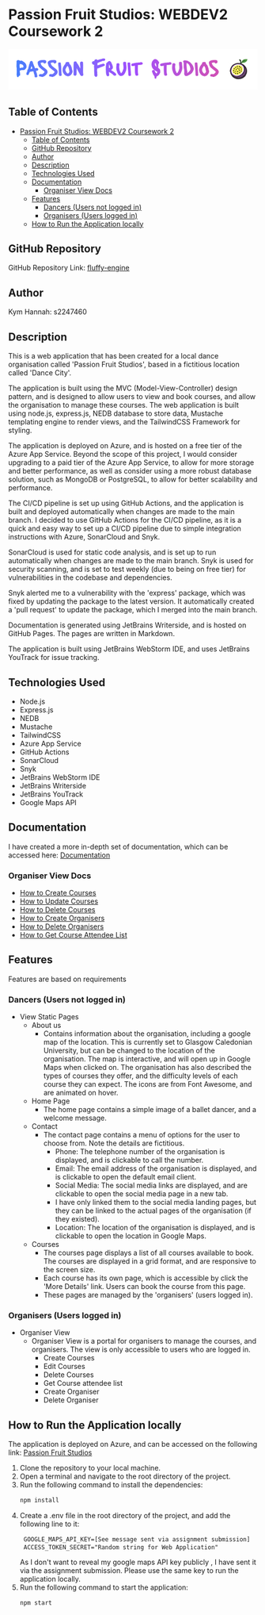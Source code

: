 # Passion Fruit Studios: WEBDEV2 Coursework 2
![Logo of dance organisation](docs/images/PassionFruitLogo.png "Passion Fruit Studios Logo")


## Table of Contents
<!-- TOC -->
* [Passion Fruit Studios: WEBDEV2 Coursework 2](#passion-fruit-studios-webdev2-coursework-2)
  * [Table of Contents](#table-of-contents)
  * [GitHub Repository](#github-repository)
  * [Author](#author)
  * [Description](#description)
  * [Technologies Used](#technologies-used)
  * [Documentation](#documentation)
    * [Organiser View Docs](#organiser-view-docs)
  * [Features](#features)
    * [Dancers (Users not logged in)](#dancers-users-not-logged-in)
    * [Organisers (Users logged in)](#organisers-users-logged-in)
  * [How to Run the Application locally](#how-to-run-the-application-locally)
<!-- TOC -->

## GitHub Repository
GitHub Repository Link: [fluffy-engine](https://github.com/Kym-e/fluffy-engine)


## Author
Kym Hannah: s2247460


## Description
This is a web application that has been created for a local dance organisation called 'Passion Fruit Studios', 
based in a fictitious location called 'Dance City'.

The application is built using the MVC (Model-View-Controller) design pattern, and is designed to allow users to 
view and book courses, and allow the organisation to manage these courses.  The web application is built using node.js, 
express.js, NEDB database to store data, Mustache templating engine to render views, and the TailwindCSS Framework for styling.

The application is deployed on Azure, and is hosted on a free tier of the Azure App Service.  Beyond the scope of this project,
I would consider upgrading to a paid tier of the Azure App Service, to allow for more storage and better performance, as well as consider
using a more robust database solution, such as MongoDB or PostgreSQL, to allow for better scalability and performance.

The CI/CD pipeline is set up using GitHub Actions, and the application is built and deployed automatically when 
changes are made to the main branch.  I decided to use GitHub Actions for the CI/CD pipeline, as it is a quick and easy 
way to set up a CI/CD pipeline due to simple integration instructions with Azure, SonarCloud and Snyk.

SonarCloud is used for static code analysis, and is set up to run automatically when changes are made to the main branch.
Snyk is used for security scanning, and is set to test weekly (due to being on free tier) for vulnerabilities in the 
codebase and dependencies.

Snyk alerted me to a vulnerability with the 'express' package, which was fixed by updating the package to the latest version. 
It automatically created a 'pull request' to update the package, which I merged into the main branch.  

Documentation is generated using JetBrains Writerside, and is hosted on GitHub Pages.  The pages are written in Markdown.

The application is built using JetBrains WebStorm IDE, and uses JetBrains YouTrack for issue tracking.

## Technologies Used
- Node.js
- Express.js
- NEDB
- Mustache
- TailwindCSS
- Azure App Service
- GitHub Actions
- SonarCloud
- Snyk
- JetBrains WebStorm IDE
- JetBrains Writerside
- JetBrains YouTrack
- Google Maps API

## Documentation
I have created a more in-depth set of documentation, which can be accessed here: [Documentation](https://kym-e.github.io/fluffy-engine/)

### Organiser View Docs
- [How to Create Courses](docs/How-to-Create-Courses.md)
- [How to Update Courses](docs/How-to-Update-Courses.md)
- [How to Delete Courses](docs/How-to-Delete-Courses.md)
- [How to Create Organisers](docs/How-to-Create-New-Organiser-Login.md)
- [How to Delete Organisers](docs/How-to-Delete-Organiser-Login-Details.md)
- [How to Get Course Attendee List](docs/How-to-Get-Course-Attendee-List.md)

## Features
Features are based on requirements
### Dancers (Users not logged in)

- View Static Pages
  - About us
    - Contains information about the organisation, including a google map of the location.  This is currently set to
    Glasgow Caledonian University, but can be changed to the location of the organisation.  The map is interactive, and
    will open up in Google Maps when clicked on.  The organisation has also described the types of courses they offer, 
    and the difficulty levels of each course they can expect.  The icons are from Font Awesome, and are animated on hover.
  - Home Page
    - The home page contains a simple image of a ballet dancer, and a welcome message.
  - Contact
    - The contact page contains a menu of options for the user to choose from. Note the details are fictitious.
      - Phone: The telephone number of the organisation is displayed, and is clickable to call the number.
      - Email: The email address of the organisation is displayed, and is clickable to open the default email client.
      - Social Media: The social media links are displayed, and are clickable to open the social media page in a new tab. 
      - I have only linked them to the social media landing pages, but they can be linked to the actual pages of the organisation (if they existed).
      - Location: The location of the organisation is displayed, and is clickable to open the location in Google Maps.
  - Courses
    - The courses page displays a list of all courses available to book.  The courses are displayed in a grid format, and are responsive to the screen size.
    - Each course has its own page, which is accessible by click the 'More Details' link.  Users can book the course from this page.
    - These pages are managed by the 'organisers' (users logged in).

### Organisers (Users logged in)
- Organiser View
    - Organiser View is a portal for organisers to manage the courses, and organisers.  The view is only accessible to users who are logged in.
      - Create Courses
      - Edit Courses
      - Delete Courses
      - Get Course attendee list
      - Create Organiser
      - Delete Organiser

## How to Run the Application locally
The application is deployed on Azure, and can be accessed on the following link: [Passion Fruit Studios](https://passionfruitstudios.azurewebsites.net/)
1. Clone the repository to your local machine.
2. Open a terminal and navigate to the root directory of the project.
3. Run the following command to install the dependencies:
   ```bash
   npm install
   ```
4. Create a .env file in the root directory of the project, and add the following line to it:
   ```dotenv
    GOOGLE_MAPS_API_KEY=[See message sent via assignment submission]
    ACCESS_TOKEN_SECRET="Random string for Web Application"
   ``` 
   As I don't want to reveal my google maps API key publicly , I have sent it via the assignment submission. Please use the same key to run the application locally.
5. Run the following command to start the application:
   ```bash
   npm start
   ```
   